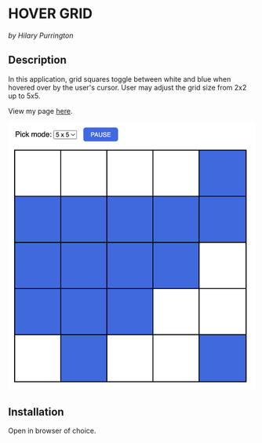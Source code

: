 # HOVER GRID
*by Hilary Purrington*


## **Description**
In this application, grid squares toggle between white and blue when hovered over by the user's cursor. User may adjust the grid size from 2x2 up to 5x5.

View my page [here](https://hpurring.github.io/walnut/).


![landing page screenshot](assets/screenshot.png) 

## **Installation**
Open in browser of choice.